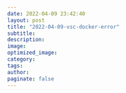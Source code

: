 ```yaml
---
date: 2022-04-09 23:42:40
layout: post
title: "2022-04-09-vsc-docker-error"
subtitle:
description:
image:
optimized_image:
category:
tags:
author:
paginate: false
---
```

